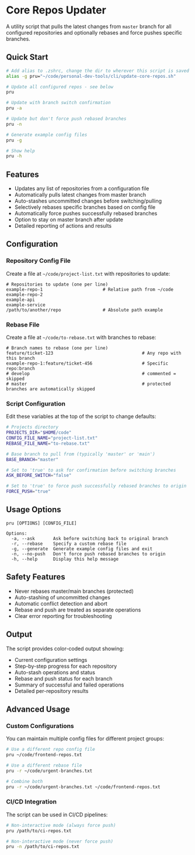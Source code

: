 # Core Repos Updater

A utility script that pulls the latest changes from `master` branch for all configured repositories and optionally rebases and force pushes specific branches.

## Quick Start

```bash
# Add alias to .zshrc, change the dir to wherever this script is saved
alias -g pru="~/code/personal-dev-tools/cli/update-core-repos.sh"

# Update all configured repos - see below
pru

# Update with branch switch confirmation
pru -a

# Update but don't force push rebased branches
pru -n

# Generate example config files
pru -g

# Show help
pru -h
```

## Features

- Updates any list of repositories from a configuration file
- Automatically pulls latest changes from master branch
- Auto-stashes uncommitted changes before switching/pulling
- Selectively rebases specific branches based on config file
- Automatically force pushes successfully rebased branches
- Option to stay on master branch after update
- Detailed reporting of actions and results

## Configuration

### Repository Config File

Create a file at `~/code/project-list.txt` with repositories to update:

```
# Repositories to update (one per line)
example-repo-1                       # Relative path from ~/code
example-repo-2
example-api
example-service
/path/to/another/repo                # Absolute path example
```

### Rebase File

Create a file at `~/code/to-rebase.txt` with branches to rebase:

```
# Branch names to rebase (one per line)
feature/ticket-123                                  # Any repo with this branch
example-repo-1:feature/ticket-456                   # Specific repo:branch
# develop                                           # commented = skipped
# master                                            # protected branches are automatically skipped
```

### Script Configuration

Edit these variables at the top of the script to change defaults:

```bash
# Projects directory
PROJECTS_DIR="$HOME/code"
CONFIG_FILE_NAME="project-list.txt"
REBASE_FILE_NAME="to-rebase.txt"

# Base branch to pull from (typically 'master' or 'main')
BASE_BRANCH="master"

# Set to 'true' to ask for confirmation before switching branches
ASK_BEFORE_SWITCH="false"

# Set to 'true' to force push successfully rebased branches to origin
FORCE_PUSH="true"
```

## Usage Options

```
pru [OPTIONS] [CONFIG_FILE]

Options:
  -a, --ask       Ask before switching back to original branch
  -r, --rebase    Specify a custom rebase file
  -g, --generate  Generate example config files and exit
  -n, --no-push   Don't force push rebased branches to origin
  -h, --help      Display this help message
```

## Safety Features

- Never rebases master/main branches (protected)
- Auto-stashing of uncommitted changes
- Automatic conflict detection and abort
- Rebase and push are treated as separate operations
- Clear error reporting for troubleshooting

## Output

The script provides color-coded output showing:
- Current configuration settings
- Step-by-step progress for each repository
- Auto-stash operations and status
- Rebase and push status for each branch
- Summary of successful and failed operations
- Detailed per-repository results

## Advanced Usage

### Custom Configurations

You can maintain multiple config files for different project groups:

```bash
# Use a different repo config file
pru ~/code/frontend-repos.txt

# Use a different rebase file
pru -r ~/code/urgent-branches.txt

# Combine both
pru -r ~/code/urgent-branches.txt ~/code/frontend-repos.txt
```

### CI/CD Integration

The script can be used in CI/CD pipelines:

```bash
# Non-interactive mode (always force push)
pru /path/to/ci-repos.txt

# Non-interactive mode (never force push)
pru -n /path/to/ci-repos.txt
```